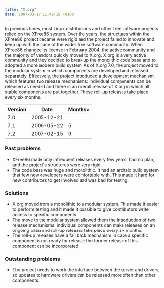 ```yaml
---
title: "X.org"
date: 2007-03-17 11:49:18 +0100
---
```


In previous times, most Linux distributions and other free software
projects relied on the XFree86 system.  Over the years, the structures
within the XFree86 project became were rigid and the project failed to
innovate and keep up with the pace of the wider free software community.
When XFree86 changed its license in February 2004, the active community and
the majority of vendors quickly moved to X.org.  X.org is a very active
community and they decided to break up the monolithic code base and to
adopted a more modern build system.  As of X.org 7.0, the project moved to
the modular system in which components are developed and released
separately.  Effectively, the project introduced a development mechanism
which features two release mechanisms: individual components can be
released as needed and there is an overall release of X.org in which all
stable components are put together.  These roll-up releases take place
every six months.

<table class="table table-hover">

<thead>
<tr>
<th>Version</th>
<th>Date</th>
<th>Months></th>
</tr>
</thead>

<tbody>
<tr>
<td>7.0</td>
<td>2005-12-21</td>
<td></td>
</tr>

<tr>
<td>7.1</td>
<td>2006-05-22</td>
<td class="months">5</td>
</tr>

<tr>
<td>7.2</td>
<td>2007-02-15</td>
<td class="months">9</td>
</tr>
</tbody>

</table>

<h3>Past problems</h3>

<ul>

<li>XFree86 made only infrequent releases every few years, had no plan, and
the project's structures were very rigid.</li>

<li>The code base was huge and monolithic.  It had an archaic build system
that few new developers were comfortable with.  This made it hard for new
contributors to get involved and was bad for testing.</li>

</ul>

<h3>Solutions</h3>

<ul>

<li>X.org moved from a monolithic to a modular system.  This made it easier
to perform testing and it made it possible to give contributors write
access to specific components.</li>

<li>The move to the modular system allowed them the introduction of two
release mechanisms: individual components can make releases on an ongoing
basis and roll-up releases take place every six months.</li>

<li>The roll-up releases have a fall back mechanism in case a specific
component is not ready for release: the former release of this component
can be incorporated.</li>

</ul>

<h3>Outstanding problems</h3>

<ul>

<li>The project needs to work the interface between the server and drivers,
so updates to hardware drivers can be released more often than other
components.</li>

</ul>

